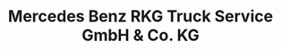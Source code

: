 ---
title: "Mercedes Benz RKG Truck Service GmbH & Co. KG"
url: /bornheim/mercedes-benz-rkg-truck-service-gmbh-und-co-kg/
shop: Autowerkstatt
---